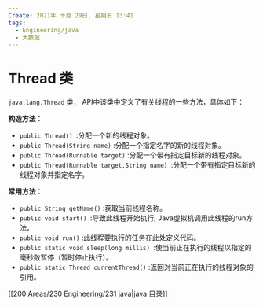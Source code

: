 ```yaml
---
Create: 2021年 十月 29日, 星期五 13:41
tags: 
  - Engineering/java
  - 大数据
---
```

# Thread 类

`java.lang.Thread` 类， API中该类中定义了有关线程的一些方法，具体如下：

**构造方法**：

- `public Thread() `:分配一个新的线程对象。 
- `public Thread(String name)` :分配一个指定名字的新的线程对象。 
- `public Thread(Runnable target)` :分配一个带有指定目标新的线程对象。 
- `public Thread(Runnable target,String name) `:分配一个带有指定目标新的线程对象并指定名字。

**常用方法**：

- `public String getName()` :获取当前线程名称。 
- `public void start() `:导致此线程开始执行; Java虚拟机调用此线程的run方法。
- `public void run()` :此线程要执行的任务在此处定义代码。 
- `public static void sleep(long millis) `:使当前正在执行的线程以指定的毫秒数暂停（暂时停止执行）。
- `public static Thread currentThread()` :返回对当前正在执行的线程对象的引用。


[[200 Areas/230 Engineering/231 java|java 目录]]